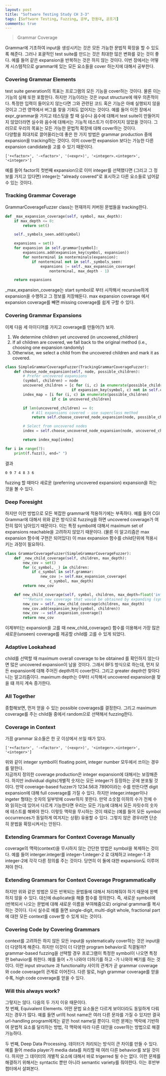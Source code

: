 ```yaml
---
layout: post
title: "Software Testing Study CH 3-3"
tags: [Software Testing, Fuzzing, 공부, 한동대, 공프기]
comments: true
---
```


> Grammar Coverage  

Grammar에 기초하여 input을 생성시키는 것은 모든 가능한 문법적 확장을 할 수 있도록 해준다. 그러나 포괄적인 test suite를 만드는 것은 최대한 많은 변화를 갖는 것이 좋다. 예를 들어 같은 expansion을 반복하는 것은 하지 않는 것이다. 이번 장에서는 어떻게 시스템적으로 grammar에 있는 모든 요소들을 cover 하는지에 대해서 공부한다.  

### Covering Grammar Elements  
test suite generation의 목표는 프로그램의 모든 기능을 cover하는 것이다. 물론 이는 기능의 실패 또한 포함한다. 하지만 기능이라는 것은 input structure에 매우 의존적이다. 특정한 입력이 들어오지 않는다면 그와 관련된 코드 혹은 기능은 아예 실행되지 않을 것이고 그런 영역에서 버그를 찾을 기회도 없어지는 것이다. 예를 들어 이전 장에서 expr_grammar을 가지고 테스팅을 할 때 실수나 음수에 대해서 test suite이 만들어지지 않았더라면 실수와 음수에 대해서는 기능적 테스트가 이루어지지 않았을 것이다. 그러므로 우리의 목표는 모든 가능한 문법적 확장에 대해 cover하는 것이다.  
다양함을 최대치로 끌어올리는데 좋은 한 가지 방법은 grammar production 중에 expansion을 tracking하는 것이다. 이미 cover한 expansion 보다는 가능한 다른 expansion candidate을 고를 수 있기 때문이다.

~~~
['+<factor>', '-<factor>', '(<expr>)', '<integer>.<integer>', '<integer>']
~~~
예를 들어 factor의 첫번째 expansion으로 이미 integer를 선택했다면 (그리고 그 정보를 가지고 있다면) integer는 "already covered"로 표시하고 다른 요소들로 넘어갈 수 있는 것이다.

### Tracking Grammar Coverage  
GrammarCoverageFuzzer class는 현재까지 커버된 문법들을 tracking한다.  
~~~python
def _max_expansion_coverage(self, symbol, max_depth):
    if max_depth <= 0:
        return set()

    self._symbols_seen.add(symbol)

    expansions = set()
    for expansion in self.grammar[symbol]:
        expansions.add(expansion_key(symbol, expansion))
        for nonterminal in nonterminals(expansion):
            if nonterminal not in self._symbols_seen:
                expansions |= self._max_expansion_coverage(
                    nonterminal, max_depth - 1)

    return expansions
~~~
_max_expansion_coverage는 start symbol로 부터 시작해서 recursive하게 expansion을 수행하고 그 정보를 저장해둔다. max expansion coverage 에서 expansion coverage를 빼면 missing coverage를 쉽게 구할 수 있다.  

### Covering Grammar Expansions  
이제 다음 세 아이디어를 가지고 coverage를 만들어(?) 보자.  
1. We determine children yet uncovered (in uncovered_children)  
2. If all children are covered, we fall back to the original method (i.e., choosing one expansion randomly)  
3. Otherwise, we select a child from the uncovered children and mark it as covered.  

~~~python
class SimpleGrammarCoverageFuzzer(TrackingGrammarCoverageFuzzer):
    def choose_node_expansion(self, node, possible_children):
        # Prefer uncovered expansions
        (symbol, children) = node
        uncovered_children = [c for (i, c) in enumerate(possible_children)
                              if expansion_key(symbol, c) not in self.covered_expansions]
        index_map = [i for (i, c) in enumerate(possible_children)
                     if c in uncovered_children]

        if len(uncovered_children) == 0:
            # All expansions covered - use superclass method
            return self.choose_covered_node_expansion(node, possible_children)

        # Select from uncovered nodes
        index = self.choose_uncovered_node_expansion(node, uncovered_children)

        return index_map[index]
~~~

~~~python
for i in range(7):
    print(f.fuzz(), end=" ")
~~~
결과
~~~
0 9 7 4 8 3 6 
~~~
fuzzing 할 때마다 새로운 (preferring uncovered expansion) expansion을 하는 것을 볼 수 있다.  

### Deep Foresight  
하지만 이런 방법으로 모든 복잡한 grammar에 적용하기에는 부족하다. 예를 들어 CGI Grammar에 대해서 위와 같은 방식으로 fuzzing을 하면 uncovered coverage가 여전히 많이 남아있기 때문이다. 이는 특정 symbol에 대해서 maximum set of expansions reachable을 고려하지 않았기 때문이다. (물론 이 알고리즘은 max expansion 함수에 구현은 되어있다) 이 max expansion 함수를 child단위에 적용시키는 과정이 필요하다.  
~~~python
class GrammarCoverageFuzzer(SimpleGrammarCoverageFuzzer):
    def _new_child_coverage(self, children, max_depth):
        new_cov = set()
        for (c_symbol, _) in children:
            if c_symbol in self.grammar:
                new_cov |= self.max_expansion_coverage(
                    c_symbol, max_depth)
        return new_cov

    def new_child_coverage(self, symbol, children, max_depth=float('inf')):
        """Return new coverage that would be obtained by expanding (symbol, children)"""
        new_cov = self._new_child_coverage(children, max_depth)
        new_cov.add(expansion_key(symbol, children))
        new_cov -= self.expansion_coverage()
        return new_cov
~~~

이제부터는 expansion을 고를 때 new_child_coverage() 함수를 이용해서 가장 많은 새로운(unseen) coverage를 제공할 child를 고를 수 있게 되었다.  

### Adaptive Lookahead  
child를 선택할 때 maximum overall coverage to be obtained 를 확인하지 않는다면 많은 uncovered expansion이 남을 것이다. 그래서 BFS 방식으로 하는데, 먼저 모든 expansion에 대해 주어진 depth까지 cover한다. 그리고 greater depth만 찾아다니는 알고리즘이다. maximum depth는 0부터 시작해서 uncovered expansion을 찾을 떄 까지 계속 증가한다.  

### All Together  
종합해보면, 먼저 얻을 수 있는 possible coverages를 결정한다. 그리고 maximum coverage를 주는 child들 중에서 random으로 선택해서 fuzzing한다.  

### Coverage in Context  
가끔 grammar 요소들은 한 곳 이상에서 쓰일 때가 있다.  
~~~
['+<factor>', '-<factor>', '(<expr>)', '<integer>.<integer>', '<integer>']
~~~
위와 같이 integer symbol이 floating point, integer number 모두에서 쓰이는 경우를 말한다.  
지금까지 정의한 coverage production은 integer expansion에 대해서는 보장해준다. 하지만 individual digits(개별적 숫자)는 모든 integer가 등장하는 곳에 분포될 것이다. 만약 coverage-based fuzzer가 1234.56과 7890이라는 수를 만든다면 digit expansion에 대해 full coverage를 가질 수 있다. 하지만 integer.integer이나 ingeter 형태는 숫자의 일부밖에 cover하지 못한다. 만약 소숫점 이하의 수가 전체 수와 읽히는데 있어서 다르게 기능한다면 우리는 모든 기능에 대해서 모든 자릿수의 숫자에 테스트를 해봐야 한다. 이렇듯 맥락을 무시하는 것이 때로는 (예를 들어 모든 symbol occurrences가 동일하게 여겨지는 상황) 유용할 수 있다. 그렇지 않은 경우라면 단순히 문법을 확장시켜서는 안된다.  

### Extending Grammars for Context Coverage Manually  
coverage의 맥락(context)을 무시하지 않는 간단한 방법은 symbol을 복제하는 것이다. 예를 들어 interger.integer를 integer-1.integer-2 로 대체하고 integer-1 과 integer-2에 각각 다른 정의를 주는 것이다. 당연히 이 둘에 대한 expansion도 이루어져야 한다.  

### Extending Grammars for Context Coverage Programmatically  
하지만 위와 같은 방법은 모든 반복되는 문법들에 대해서 처리해줘야 하기 때문에 완벽하지 않을 수 있다. 대신에 duplicate을 해줄 함수를 정의한다. 즉, 새로운 symbol에 (반복되서 나오는 문법에 대해 새로운 이름을 부여해줌으로) original grammar를 복사하는 것이다. 다시 실수로 예를 들면 single-digit, multi-digit whole, fractional part에 대한 모든 context를 cover할 수 있게 되는 것이다.  

### Covering Code by Covering Grammars  
context를 고려하든 하지 않든 모든 input을 systematically cover하는 것은 input을 더 다양하게 해준다. 하지만 이것이 더 다양한 program behavior로 직결될까? grammar-based fuzzing을 선택할 경우 프로그램이 특정한 symbol이 나오면 특정한 behavior를 취한다. 예를 들어 +가 나와야 더하기를 하고 -가 나와야 빼기를 하는 것이다. 이런 input structure 과 functionality 사이의 관계가 곧 grammar coverage 와 code coverage의 관계로 이어진다. 다른 말로, high grammar coverage를 얻을 수록, high code coverage를 얻을 수 있다.  

### Will this always work?  
그렇지는 않다. 다음의 두 가지 이유 때문이다.  
첫 번째, Equivalent Elements. 어떤 문법 요소들은 다르게 보이더라도 동일하게 다뤄지는 경우가 많다. 예를 들면 url의 host name은 여러 다른 문자를 가질 수 있지만 결국 url-handling program에게는 같은 host name일 뿐이다. 이런 문제는 맥락에 기반하여 문법적 요소를 달리하는 방법, 각 맥락에 따라 다른 대안을 cover하는 방법으로 해결 가능하다.  

두 번째, Deep Data Processing. 데이터가 처리되는 방식이 큰 차이를 만들 수 있다. 예를 들어 media player가 media data를 처리할 때 여러 다른 behavior를 보일 것이다. 하지만 그 데이터의 개별적 요소에 대해서 바로 trigerred 될 수는 없다. 이런 문제를 해결하기 위해서는 syntactic 뿐만 아니라 semantic variety를 줘야한다. 이는 후반부 챕터에서 살펴본다.  